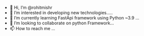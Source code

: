 - 👋 Hi, I’m @rohitmishr
- 👀 I’m interested in developing new technologies.....
- 🌱 I’m currently learning FastApi framework using Python ~3.9 ...
- 💞️ I’m looking to collaborate on python Framework...
- 📫 How to reach me ...

<!---
rohitmishr/rohitmishr is a ✨ special ✨ repository because its `README.md` (this file) appears on your GitHub profile.
You can click the Preview link to take a look at your changes.
--->

